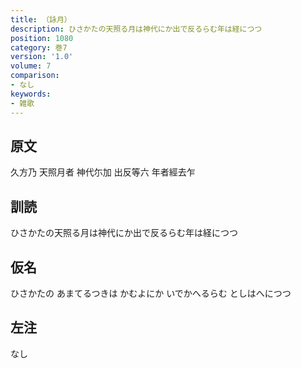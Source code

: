 ```yaml
---
title: （詠月）
description: ひさかたの天照る月は神代にか出で反るらむ年は経につつ
position: 1080
category: 巻7
version: '1.0'
volume: 7
comparison:
- なし
keywords:
- 雑歌
---
```


## 原文

久方乃 天照月者 神代尓加 出反等六 年者經去乍

## 訓読

ひさかたの天照る月は神代にか出で反るらむ年は経につつ

## 仮名

ひさかたの あまてるつきは かむよにか いでかへるらむ としはへにつつ

## 左注

なし
